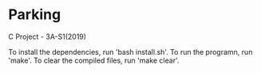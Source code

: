 # Parking
C Project - 3A-S1(2019)

To install the dependencies, run 'bash install.sh'. To run the programn, run 'make'. To clear the compiled files, run 'make clear'.
